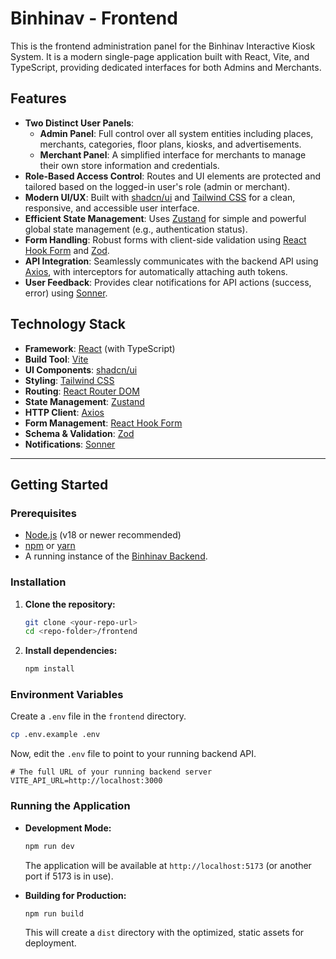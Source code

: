 # Binhinav - Frontend

This is the frontend administration panel for the Binhinav Interactive Kiosk System. It is a modern single-page application built with React, Vite, and TypeScript, providing dedicated interfaces for both Admins and Merchants.

## Features

-   **Two Distinct User Panels**:
    -   **Admin Panel**: Full control over all system entities including places, merchants, categories, floor plans, kiosks, and advertisements.
    -   **Merchant Panel**: A simplified interface for merchants to manage their own store information and credentials.
-   **Role-Based Access Control**: Routes and UI elements are protected and tailored based on the logged-in user's role (admin or merchant).
-   **Modern UI/UX**: Built with [shadcn/ui](https://ui.shadcn.com/) and [Tailwind CSS](https://tailwindcss.com/) for a clean, responsive, and accessible user interface.
-   **Efficient State Management**: Uses [Zustand](https://zustand-demo.pmnd.rs/) for simple and powerful global state management (e.g., authentication status).
-   **Form Handling**: Robust forms with client-side validation using [React Hook Form](https://react-hook-form.com/) and [Zod](https://zod.dev/).
-   **API Integration**: Seamlessly communicates with the backend API using [Axios](https://axios-http.com/), with interceptors for automatically attaching auth tokens.
-   **User Feedback**: Provides clear notifications for API actions (success, error) using [Sonner](https://sonner.emilkowal.ski/).

## Technology Stack

-   **Framework**: [React](https://react.dev/) (with TypeScript)
-   **Build Tool**: [Vite](https://vitejs.dev/)
-   **UI Components**: [shadcn/ui](https://ui.shadcn.com/)
-   **Styling**: [Tailwind CSS](https://tailwindcss.com/)
-   **Routing**: [React Router DOM](https://reactrouter.com/)
-   **State Management**: [Zustand](https://github.com/pmndrs/zustand)
-   **HTTP Client**: [Axios](https://axios-http.com/)
-   **Form Management**: [React Hook Form](https://react-hook-form.com/)
-   **Schema & Validation**: [Zod](https://zod.dev/)
-   **Notifications**: [Sonner](https://sonner.emilkowal.ski/)

---

## Getting Started

### Prerequisites

-   [Node.js](https://nodejs.org/) (v18 or newer recommended)
-   [npm](https://www.npmjs.com/) or [yarn](https://yarnpkg.com/)
-   A running instance of the [Binhinav Backend](<link-to-your-backend-repo>).

### Installation

1.  **Clone the repository:**
    ```bash
    git clone <your-repo-url>
    cd <repo-folder>/frontend
    ```

2.  **Install dependencies:**
    ```bash
    npm install
    ```

### Environment Variables

Create a `.env` file in the `frontend` directory.

```bash
cp .env.example .env
```

Now, edit the `.env` file to point to your running backend API.

```dotenv
# The full URL of your running backend server
VITE_API_URL=http://localhost:3000
```

### Running the Application

-   **Development Mode:**
    ```bash
    npm run dev
    ```
    The application will be available at `http://localhost:5173` (or another port if 5173 is in use).

-   **Building for Production:**
    ```bash
    npm run build
    ```
    This will create a `dist` directory with the optimized, static assets for deployment.
